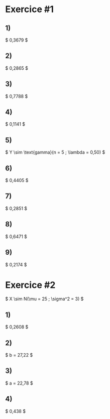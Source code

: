 # Exercice \#1
## 1)
$
    0,3679
$
## 2) 
$
    0,2865
$
## 3) 
$
    0,7788
$
## 4) 
$
    0,1141
$
## 5) 
$
    Y \sim \text{gamma}(n = 5 ; \lambda = 0,50)
$
## 6) 
$
    0,4405
$
## 7) 
$
    0,2851
$
## 8) 
$
    0,6471
$
## 9) 
$
    0,2174
$

# Exercice \#2
$
    X \sim N(\mu = 25 ; \sigma^2 = 3)
$

## 1)
$
    0,2608
$

## 2)
$
    b = 27,22
$
## 3)
$
    a = 22,78
$
## 4) 
$
    0,438
$
